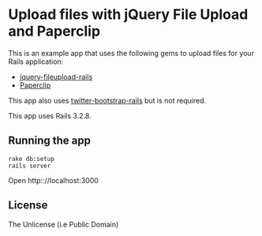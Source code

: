 # Upload files with jQuery File Upload and Paperclip

This is an example app that uses the following gems to upload files for your Rails application:

* [jquery-fileupload-rails](https://github.com/tors/jquery-fileupload-rails)
* [Paperclip](https://github.com/thoughtbot/paperclip)

This app also uses [twitter-bootstrap-rails](https://github.com/seyhunak/twitter-bootstrap-rails) but is not required.

This app uses Rails 3.2.8.

## Running the app

    rake db:setup
    rails server

Open http:://localhost:3000

## License
The Unlicense (i.e Public Domain)

